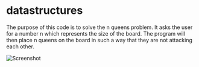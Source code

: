 # datastructures
The purpose of this code is to solve the n queens problem.
It asks the user for a number n which represents the size of the board.
The program will then place n queens on the board in such a way that they are not attacking each other.

![Screenshot](https://user-images.githubusercontent.com/24365494/31973958-6759d696-b8ee-11e7-84d3-49e80daf4468.png)
